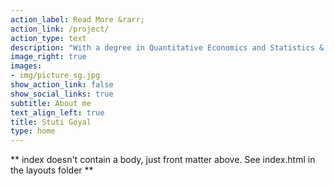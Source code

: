 ```yaml
---
action_label: Read More &rarr;
action_link: /project/
action_type: text
description: "With a degree in Quantitative Economics and Statistics & Data Science, I have built a strong foundation in leveraging data to inform policy and practice. My career spans roles in research, monitoring, and program evaluation across global and grassroots organizations. At J-PAL, I manage the AEA RCT Registry, enhancing research transparency and reproducibility. Additionally, I support scholars programs at J-PALs regional offices in South Asia, Africa, and MENA to empower local researchers, diversifying the research pipeline. At J-PAL, I have also utilized Generative AI to streamline and automate internal processes. Previously, at Pratham Education Foundation, I developed monitoring and evaluation frameworks to assess educational interventions across multiple Indian states during COVID-19 school closures. \n\n Through these roles, I have collaborated directly with diverse stakeholders—including beneficiaries, governments, bureaucrats, academics, and NGOs—developing the ability to convene and translate ideas across groups, facilitating stakeholder alignment. I am dedicated to leveraging technology and digital public infrastructure to transform programs and their delivery, aiming to drive impactful and equitable solutions in the development sector."
image_right: true
images:
- img/picture_sg.jpg
show_action_link: false
show_social_links: true
subtitle: About me
text_align_left: true
title: Stuti Goyal
type: home
---
```


** index doesn't contain a body, just front matter above.
See index.html in the layouts folder **
